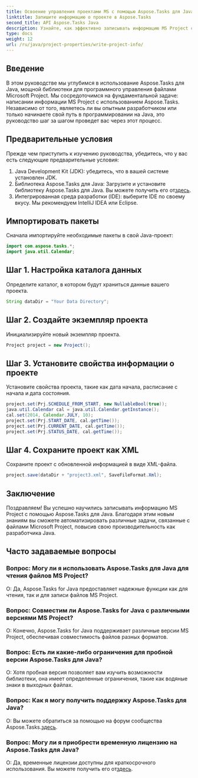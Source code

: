 ```yaml
---
title: Освоение управления проектами MS с помощью Aspose.Tasks для Java
linktitle: Запишите информацию о проекте в Aspose.Tasks
second_title: API Aspose.Tasks Java
description: Узнайте, как эффективно записывать информацию MS Project с помощью Aspose.Tasks для Java. Пошаговое руководство для разработчиков Java.
type: docs
weight: 12
url: /ru/java/project-properties/write-project-info/
---
```

## Введение
В этом руководстве мы углубимся в использование Aspose.Tasks для Java, мощной библиотеки для программного управления файлами Microsoft Project. Мы сосредоточимся на фундаментальной задаче: написании информации MS Project с использованием Aspose.Tasks. Независимо от того, являетесь ли вы опытным разработчиком или только начинаете свой путь в программировании на Java, это руководство шаг за шагом проведет вас через этот процесс.
## Предварительные условия
Прежде чем приступить к изучению руководства, убедитесь, что у вас есть следующие предварительные условия:
1. Java Development Kit (JDK): убедитесь, что в вашей системе установлен JDK.
2.  Библиотека Aspose.Tasks для Java: Загрузите и установите библиотеку Aspose.Tasks для Java. Вы можете получить его от[здесь](https://releases.aspose.com/tasks/java/).
3. Интегрированная среда разработки (IDE): выберите IDE по своему вкусу. Мы рекомендуем IntelliJ IDEA или Eclipse.

## Импортировать пакеты
Сначала импортируйте необходимые пакеты в свой Java-проект:
```java
import com.aspose.tasks.*;
import java.util.Calendar;
```

## Шаг 1. Настройка каталога данных
Определите каталог, в котором будут храниться данные вашего проекта.
```java
String dataDir = "Your Data Directory";
```
## Шаг 2. Создайте экземпляр проекта
Инициализируйте новый экземпляр проекта.
```java
Project project = new Project();
```
## Шаг 3. Установите свойства информации о проекте
Установите свойства проекта, такие как дата начала, расписание с начала и дата состояния.
```java
project.set(Prj.SCHEDULE_FROM_START, new NullableBool(true));
java.util.Calendar cal = java.util.Calendar.getInstance();
cal.set(2014, Calendar.JULY, 10);
project.set(Prj.START_DATE, cal.getTime());
project.set(Prj.CURRENT_DATE, cal.getTime());
project.set(Prj.STATUS_DATE, cal.getTime());
```
## Шаг 4. Сохраните проект как XML
Сохраните проект с обновленной информацией в виде XML-файла.
```java
project.save(dataDir + "project3.xml", SaveFileFormat.Xml);
```

## Заключение
Поздравляем! Вы успешно научились записывать информацию MS Project с помощью Aspose.Tasks для Java. Благодаря этим новым знаниям вы сможете автоматизировать различные задачи, связанные с файлами Microsoft Project, повысив свою производительность как разработчика Java.
## Часто задаваемые вопросы
### Вопрос: Могу ли я использовать Aspose.Tasks для Java для чтения файлов MS Project?
О: Да, Aspose.Tasks for Java предоставляет надежные функции как для чтения, так и для записи файлов MS Project.
### Вопрос: Совместим ли Aspose.Tasks for Java с различными версиями MS Project?
О: Конечно, Aspose.Tasks for Java поддерживает различные версии MS Project, обеспечивая совместимость файлов разных форматов.
### Вопрос: Есть ли какие-либо ограничения для пробной версии Aspose.Tasks для Java?
О: Хотя пробная версия позволяет вам изучить возможности библиотеки, она имеет определенные ограничения, такие как водяные знаки в выходных файлах.
### Вопрос: Как я могу получить поддержку Aspose.Tasks для Java?
 О: Вы можете обратиться за помощью на форум сообщества Aspose.Tasks.[здесь](https://forum.aspose.com/c/tasks/15).
### Вопрос: Могу ли я приобрести временную лицензию на Aspose.Tasks для Java?
 О: Да, временные лицензии доступны для краткосрочного использования. Вы можете получить его от[здесь](https://purchase.aspose.com/temporary-license/).